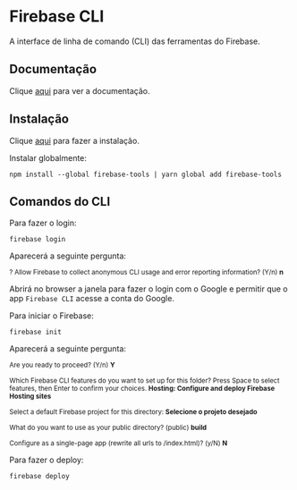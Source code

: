 # Firebase CLI

A interface de linha de comando (CLI) das ferramentas do Firebase.

## Documentação

Clique [aqui](https://github.com/firebase/firebase-tools) para ver a documentação.

## Instalação

Clique [aqui](https://www.npmjs.com/package/firebase-tools) para fazer a instalação.

Instalar globalmente:

```
npm install --global firebase-tools | yarn global add firebase-tools
```

## Comandos do CLI

Para fazer o login:

```
firebase login
```

Aparecerá a seguinte pergunta:

<sub>? Allow Firebase to collect anonymous CLI usage and error reporting information? (Y/n) **n** </sub>

Abrirá no browser a janela para fazer o login com o Google e permitir que o app `Firebase CLI` acesse a conta do Google.

Para iniciar o Firebase:

```
firebase init
```

Aparecerá a seguinte pergunta:

<sub> Are you ready to proceed? (Y/n) **Y** </sub>

<sub> Which Firebase CLI features do you want to set up for this folder? Press Space to select features, then Enter to confirm your choices. **Hosting: Configure and deploy Firebase Hosting sites** </sub>

<sub> Select a default Firebase project for this directory: **Selecione o projeto desejado** </sub>

<sub> What do you want to use as your public directory? (public) **build** </sub>

<sub> Configure as a single-page app (rewrite all urls to /index.html)? (y/N) **N** </sub>

Para fazer o deploy:

```
firebase deploy
```